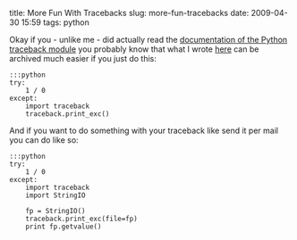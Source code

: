 title: More Fun With Tracebacks
slug: more-fun-tracebacks
date: 2009-04-30 15:59
tags: python

Okay if you - unlike me - did actually read the [documentation of the Python traceback module](http://docs.python.org/library/traceback.html) you probably know that what I wrote [here](http://christiankaula.com/categories/hints/fun-python-stracktraces/) can be archived much easier if you just do this:

	:::python
	try:
		1 / 0
	except:
		import traceback
		traceback.print_exc()

And if you want to do something with your traceback like send it per mail you can do like so:

	:::python
	try:
		1 / 0
	except:
		import traceback
		import StringIO

		fp = StringIO()
		traceback.print_exc(file=fp)
		print fp.getvalue()
